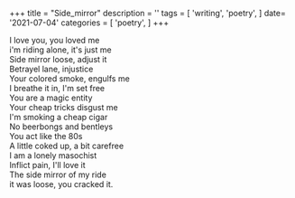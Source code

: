 +++
title = "Side_mirror"
description = ''
tags = [
'writing',
'poetry',
]
date= '2021-07-04'
categories = [
'poetry',
]
+++

     
I love you, you loved me     
i'm riding alone, it's just me     
Side mirror loose, adjust it     
Betrayel lane, injustice     
Your colored smoke, engulfs me     
I breathe it in, I'm set free     
You are a magic entity     
Your cheap tricks disgust me     
I'm smoking a cheap cigar     
No beerbongs and bentleys     
You act like the 80s     
A little coked up, a bit carefree     
I am a lonely masochist     
Inflict pain, I'll love it     
The side mirror of my ride     
it was loose, you cracked it.     
     
     
